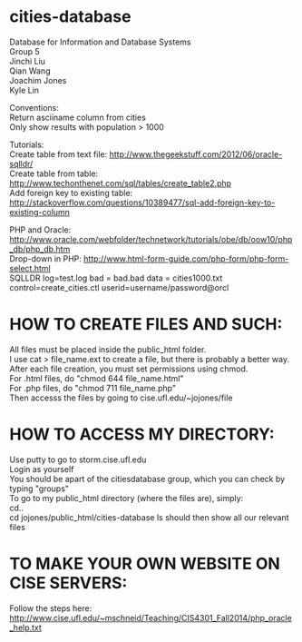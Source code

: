 cities-database
===============
Database for Information and Database Systems  
Group 5  
Jinchi Liu  
Qian Wang  
Joachim Jones  
Kyle Lin  
  
Conventions:  
Return asciiname column from cities  
Only show results with population > 1000  

Tutorials:  
Create table from text file: http://www.thegeekstuff.com/2012/06/oracle-sqlldr/  
Create table from table: http://www.techonthenet.com/sql/tables/create_table2.php  
Add foreign key to existing table: http://stackoverflow.com/questions/10389477/sql-add-foreign-key-to-existing-column  

PHP and Oracle: http://www.oracle.com/webfolder/technetwork/tutorials/obe/db/oow10/php_db/php_db.htm  
Drop-down in PHP: http://www.html-form-guide.com/php-form/php-form-select.html  
SQLLDR log=test.log bad = bad.bad data = cities1000.txt control=create_cities.ctl userid=username/password@orcl

HOW TO CREATE FILES AND SUCH:
=============================
All files must be placed inside the public_html folder.  
I use cat > file_name.ext to create a file, but there is probably a better way.  
After each file creation, you must set permissions using chmod.  
For .html files, do "chmod 644 file_name.html"  
For .php files, do "chmod 711 file_name.php"  
Then accesss the files by going to cise.ufl.edu/~jojones/file

HOW TO ACCESS MY DIRECTORY:
===========================
Use putty to go to storm.cise.ufl.edu  
Login as yourself  
You should be apart of the citiesdatabase group, which you can check by typing "groups"  
To go to my public_html directory (where the files are), simply:  
cd..  
cd jojones/public_html/cities-database
ls should then show all our relevant files  

TO MAKE YOUR OWN WEBSITE ON CISE SERVERS:
=========================================
Follow the steps here: http://www.cise.ufl.edu/~mschneid/Teaching/CIS4301_Fall2014/php_oracle_help.txt

